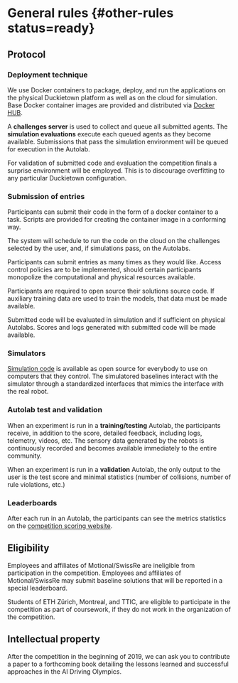 # General rules {#other-rules status=ready}  


## Protocol

### Deployment technique

We use Docker containers to package, deploy, and run the applications on the physical Duckietown platform as well as on the cloud for simulation. Base Docker container images are provided and distributed via [Docker HUB][dockerhub].

[dockerhub]: https://hub.docker.com/r/duckietown/

A **challenges server** is used to collect and queue all submitted agents. The **simulation evaluations** execute each queued agents as they become available. Submissions that pass the simulation environment will be queued for execution in the Autolab.

<!-- <div figure-id="fig:dockerflow">
\input{dockerflow.tex}
<figcaption>Submission, Deployment, and Execution Flow
</figcaption>
</div> -->


For validation of submitted code and evaluation the competition finals a surprise environment will be employed. This is to discourage overfitting to any particular Duckietown configuration.


### Submission of entries

Participants can submit their code in the form of a docker container to a task. Scripts are provided for creating the container image in a conforming way.

The system will schedule to run the code on the cloud on the challenges selected by the user, and, if simulations pass, on the Autolabs.

Participants can submit entries as many times as they would like. Access control policies are to be implemented, should certain participants monopolize the computational and physical resources available.

Participants are required to open source their solutions source code. If auxiliary training data are used to train the models, that data must be made available.

Submitted code will be evaluated in simulation and if sufficient on physical Autolabs. Scores and logs generated with submitted code will be made available.


### Simulators

[Simulation code](https://github.com/duckietown/gym-duckietown/) is available as open source for everybody to use on computers that they control. The simulatored baselines interact with the simulator through a standardized interfaces that mimics the interface with the real robot. 

### Autolab test and validation

<!-- If there are $n$ robotariums available, $n-1$ robotariums can be used for training and testing, while 1 robotarium is used for validation. -->

When an experiment is run in a **training/testing** Autolab, the participants receive, in addition to the score, detailed feedback, including logs, telemetry, videos, etc. The sensory data generated by the robots is continuously recorded and becomes available immediately to the entire community.

When an experiment is run in a **validation** Autolab, the only output to the user is the test score and minimal statistics (number of collisions, number of rule violations, etc.)

### Leaderboards

After each run in an Autolab, the participants can see the metrics statistics on the [competition scoring website](https://challenges.duckietown.org).


## Eligibility

Employees and affiliates of Motional/SwissRe are ineligible from participation in the competition. Employees and affiliates of Motional/SwissRe may submit baseline solutions that will be reported in a special leaderboard.

Students of ETH Zürich, Montreal,  and TTIC, are eligible to participate in the competition as part of coursework, if they do not work in the organization of the competition.

## Intellectual property

After the competition in the beginning of 2019, we can ask you to contribute a paper to a forthcoming book detailing the lessons learned and successful approaches in the AI Driving Olympics.
